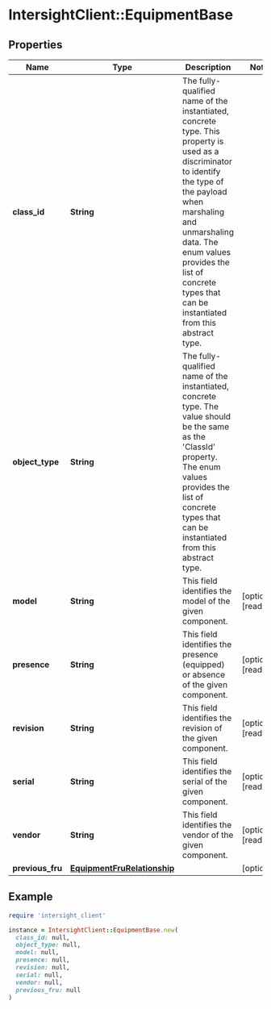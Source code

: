 # IntersightClient::EquipmentBase

## Properties

| Name | Type | Description | Notes |
| ---- | ---- | ----------- | ----- |
| **class_id** | **String** | The fully-qualified name of the instantiated, concrete type. This property is used as a discriminator to identify the type of the payload when marshaling and unmarshaling data. The enum values provides the list of concrete types that can be instantiated from this abstract type. |  |
| **object_type** | **String** | The fully-qualified name of the instantiated, concrete type. The value should be the same as the &#39;ClassId&#39; property. The enum values provides the list of concrete types that can be instantiated from this abstract type. |  |
| **model** | **String** | This field identifies the model of the given component. | [optional][readonly] |
| **presence** | **String** | This field identifies the presence (equipped) or absence of the given component. | [optional][readonly] |
| **revision** | **String** | This field identifies the revision of the given component. | [optional][readonly] |
| **serial** | **String** | This field identifies the serial of the given component. | [optional][readonly] |
| **vendor** | **String** | This field identifies the vendor of the given component. | [optional][readonly] |
| **previous_fru** | [**EquipmentFruRelationship**](EquipmentFruRelationship.md) |  | [optional] |

## Example

```ruby
require 'intersight_client'

instance = IntersightClient::EquipmentBase.new(
  class_id: null,
  object_type: null,
  model: null,
  presence: null,
  revision: null,
  serial: null,
  vendor: null,
  previous_fru: null
)
```

